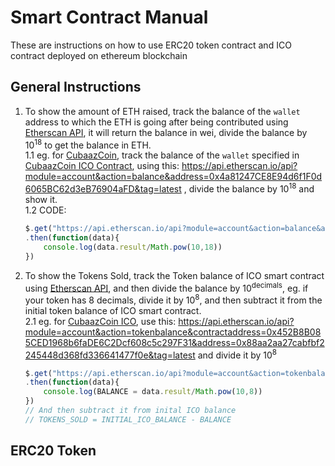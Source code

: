 # Smart Contract Manual

These are instructions on how to use ERC20 token contract and ICO contract deployed on ethereum blockchain

## General Instructions

1. To show the amount of ETH raised, track the balance of the `wallet` address to which the ETH is going after being contributed using [Etherscan API](https://etherscan.io/apis#accounts), it will return the balance in wei, divide the balance by 10<sup>18</sup> to get the balance in ETH.  
	1.1 eg. for [CubaazCoin](https://etherscan.io/token/0x452B8B085CED1968b6faDE6C2Dcf608c5c297F31), track the balance of the `wallet` specified in [CubaazCoin ICO Contract](https://etherscan.io/address/0x88aa2aa27cabfbf2245448d368fd336641477f0e#code), using this: https://api.etherscan.io/api?module=account&action=balance&address=0x4a81247CE8E94d6f1F0d6065BC62d3eB76904aFD&tag=latest , divide the balance by 10<sup>18</sup> and show it.  
	1.2 CODE:  
	``` javascript
	$.get("https://api.etherscan.io/api?module=account&action=balance&address=0x4a81247CE8E94d6f1F0d6065BC62d3eB76904aFD&tag=latest")
	.then(function(data){
		console.log(data.result/Math.pow(10,18))
	})
	```

2. To show the Tokens Sold, track the Token balance of ICO smart contract using [Etherscan API](https://etherscan.io/apis#tokens), and then divide the balance by 10<sup>decimals</sup>, eg. if your token has 8 decimals, divide it by 10<sup>8</sup>, and then subtract it from the initial token balance of ICO smart contract.  
	2.1 eg. for [CubaazCoin ICO](https://etherscan.io/address/0x88aa2aa27cabfbf2245448d368fd336641477f0e#code), use this: https://api.etherscan.io/api?module=account&action=tokenbalance&contractaddress=0x452B8B085CED1968b6faDE6C2Dcf608c5c297F31&address=0x88aa2aa27cabfbf2245448d368fd336641477f0e&tag=latest and divide it by 10<sup>8</sup>
	``` javascript
	$.get("https://api.etherscan.io/api?module=account&action=tokenbalance&contractaddress=0x452B8B085CED1968b6faDE6C2Dcf608c5c297F31&address=0x88aa2aa27cabfbf2245448d368fd336641477f0e&tag=latest")
	.then(function(data){
		console.log(BALANCE = data.result/Math.pow(10,8))
	})
	// And then subtract it from inital ICO balance
	// TOKENS_SOLD = INITIAL_ICO_BALANCE - BALANCE
	```

## ERC20 Token

